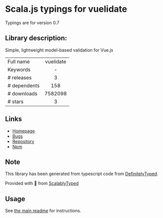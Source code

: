 
# Scala.js typings for vuelidate

Typings are for version 0.7

## Library description:
Simple, lightweight model-based validation for Vue.js

|                    |                 |
| ------------------ | :-------------: |
| Full name          | vuelidate |
| Keywords           | - |
| # releases         | 3 |
| # dependents       | 158 |
| # downloads        | 7582098 |
| # stars            | 3 |

## Links
- [Homepage](https://github.com/monterail/vuelidate#readme)
- [Bugs](https://github.com/monterail/vuelidate/issues)
- [Repository](https://github.com/monterail/vuelidate)
- [Npm](https://www.npmjs.com/package/vuelidate)
    


## Note
This library has been generated from typescript code from [DefinitelyTyped](https://definitelytyped.org).

Provided with :purple_heart: from [ScalablyTyped](https://github.com/oyvindberg/ScalablyTyped)

## Usage
See [the main readme](../../readme.md) for instructions.


